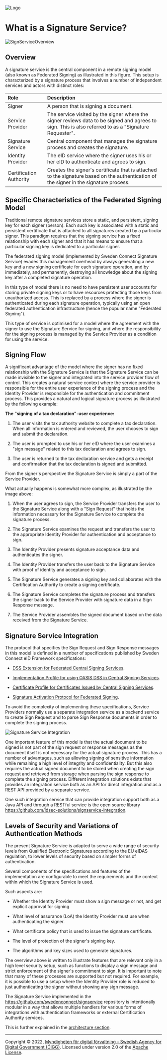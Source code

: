 ![Logo](images/sweden-connect.png)

# What is a Signature Service?

![SignServiceOverview](images/signservice-overview.png)

## Overview

A signature service is the central component in a remote signing model (also known as Federated 
Signing) as illustrated in this figure. This setup is characterized by a signature process that
involves a number of independent services and actors with distinct roles:

| Role                    | Description                                                                                                                                           |
|:------------------------|:------------------------------------------------------------------------------------------------------------------------------------------------------|
| Signer                  | A person that is signing a document.                                                                                                                  |
| Service Provider        | The service visited by the signer where the signer reviews data to be signed and agrees to sign. This is also referred to as a "Signature Requester". |
| Signature Service       | Central component that manages the signature process and creates the signature.                                                                       |
| Identity Provider       | The eID service where the signer uses his or her eID to authenticate and agrees to sign.                                                                 |
| Certification Authority | Creates the signer's certificate that is attached to the signature based on the authentication of the signer in the signature process.                |


## Specific Characteristics of the Federated Signing Model

Traditional remote signature services store a static, and persistent, signing key for each signer
(person). Each such key is associated with a static and persistent certificate that is attached to
all signatures created by a particular signer. This paradigm requires that the signing service has a
fixed relationship with each signer and that it has means to ensure that a particular signing key
is dedicated to a particular signer.

The federated signing model (implemented by Sweden Connect Signature Service) evades this management
overhead by always generating a new key and a new signing certificate for each signature operation,
and by immediately, and permanently, destroying all knowledge about the signing key after a 
completed signature operation. 

In this type of model there is no need to have persistent user accounts for storing private 
signing keys or to have resources protecting those keys from unauthorized access. This is replaced
by a process where the signer is authenticated during each signature operation, typically using an
open federated authentication infrastructure (hence the popular name "Federated Signing").

This type of service is optimised for a model where the agreement with the signer to use
the Signature Service for signing, and where the responsibility for the signing process is 
managed by the Service Provider as a condition for using the service.

## Signing Flow

A significant advantage of the model where the signer has no fixed relationship with the
Signature Service is that the Signature Service can be made invisible to the signer and
integrated into the service provider flow of control. This creates a natural service context
where the service provider is responsible for the entire user experience of the signing process
and the Identity Provider is responsible for the authentication and commitment process. This
provides a natural and logical signature process as illustrated by the following example:

**The "signing of a tax declaration"-user experience:**

 1. The user visits the tax authority website to complete a tax declaration. When all information
 is entered and reviewed, the user chooses to sign and submit the declaration.
 
 2. The user is prompted to use his or her eID where the user examines a "sign message" related
 to this tax declaration and agrees to sign.
 
 3. The user is returned to the tax declaration service and gets a receipt and confirmation that
 the tax declaration is signed and submitted.

From the signer's perspective the Signature Service is simply a part of the Service Provider.

What actually happens is somewhat more complex, as illustrated by the image above:

 1. When the user agrees to sign, the Service Provider transfers the user to the Signature
 Service along with a "Sign Request" that holds the information necessary for the Signature 
 Service to complete the signature process.
 
 2. The Signature Service examines the request and transfers the user to the appropriate Identity
 Provider for authentication and acceptance to sign.
 
 3. The Identity Provider presents signature acceptance data and authenticates the signer.
 
 4. The Identity Provider transfers the user back to the Signature Service with proof of identity and acceptance to sign.
 
 5. The Signature Service generates a signing key and collaborates with the Certification Authority to create a signing certificate.
 
 6. The Signature Service completes the signature process and transfers the signer back to the Service Provider with signature data in a Sign Response message.
 
 7. The Service Provider assembles the signed document based on the data received from the Signature Service.

## Signature Service Integration

The protocol that specifies the Sign Request and Sign Response messages in this model is defined in
a number of  specifications published by Sweden Connect eID Framework specifications:

- [DSS Extension for Federated Central Signing Services](https://docs.swedenconnect.se/technical-framework/latest/09_-_DSS_Extension_for_Federated_Signing_Services.html).
 
- [Implementation Profile for using OASIS DSS in Central Signing Services](https://docs.swedenconnect.se/technical-framework/latest/07_-_Implementation_Profile_for_using_DSS_in_Central_Signing_Services.html).
 
- [Certificate Profile for Certificates Issued by Central Signing Services](https://docs.swedenconnect.se/technical-framework/latest/08_-_Certificate_Profile_for_Central_Signing_Services.html).
 
- [Signature Activation Protocol for Federated Signing](https://docs.swedenconnect.se/technical-framework/latest/13_-_Signature_Activation_Protocol.html).

To avoid the complexity of implementing these specifications, Service Providers normally use a
separate integration service as a backend service to create Sign Request and to parse Sign Response
documents in order to complete the signing process.

![Signature Service Integration](images/signservice-integration.png)

One important feature of this model is that the actual document to be signed is not part of
the sign request or response messages as the document itself is not necessary for the actual
signature process. This has a number of advantages, such as allowing signing of sensitive 
information while remaining a high level of integrity and confidentiality. But this also 
requires the actual signed document to be stored when creating the sign request
and retrieved from storage when parsing the sign response to complete the signing process. 
Different integration solutions exists that provides an integration service both as an API for 
direct integration and as a REST API provided by a separate service.

One such integration service that can provide integration support both as a Java API and 
through a RESTful service is the open source library https://github.com/idsec-solutions/signservice-integration.

## Levels of Security and Variations of Authentication Methods

The present Signature Service is adapted to serve a wide range of security levels from 
Qualified Electronic Signatures according to the EU eIDAS regulation, to lower levels of 
security based on simpler forms of authentication.

Several components of the specifications and features of the implementation are configurable 
to meet the requirements and the context within which the Signature Service is used.

Such aspects are:

 - Whether the Identity Provider must show a sign message or not, and get explicit approval for signing.
 
 - What level of assurance (LoA) the Identity Provider must use when authenticating the signer.
 
 - What certificate policy that is used to issue the signature certificate.
 
 - The level of protection of the signer's signing key.
 
 - The algorithms and key sizes used to generate signatures.

The overview above is written to illustrate features that are relevant only in a high level
security setup, such as functions to display a sign message and strict enforcement of the 
signer's commitment to sign. It is important to note that many of these processes are 
supported but not required. For example, it is possible to use a setup where the Identity 
Provider role is reduced to just authenticating the signer without showing any sign message.

The Signature Service implemented in the https://github.com/swedenconnect/signservice repository 
is intentionally modular in a way that allows multiple handlers for various forms of integrations
with authentication frameworks or external Certification Authority services.

This is further explained in the [architecture section](https://docs.swedenconnect.se/signservice/architechture.html).




-----

Copyright &copy; 2022, [Myndigheten för digital förvaltning - Swedish Agency for Digital Government (DIGG)](http://www.digg.se). Licensed under version 2.0 of the [Apache License](http://www.apache.org/licenses/LICENSE-2.0).

